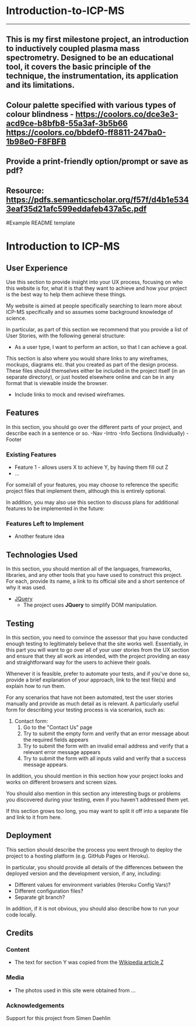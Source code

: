 # Introduction-to-ICP-MS
-------------------------
This is my first milestone project, an introduction to inductively coupled plasma mass spectrometry. Designed to be an educational tool, it covers the basic principle of the technique, the instrumentation, its application and its limitations.
-------------------------
Colour palette specified with various types of colour blindness - https://coolors.co/dce3e3-acd9ce-b8bfb8-55a3af-3b5b66
https://coolors.co/bbdef0-ff8811-247ba0-1b98e0-F8FBFB
-------------------------
Provide a print-friendly option/prompt or save as pdf?
-------------------------
Resource: https://pdfs.semanticscholar.org/f57f/d4b1e5343eaf35d21afc599eddafeb437a5c.pdf
-------------------------
#Example README template
# Introduction to ICP-MS

 
## User Experience
 
Use this section to provide insight into your UX process, focusing on who this website is for, what it is that they want to achieve and how your project is the best way to help them achieve these things.

My website is aimed at people specifically searching to learn more about ICP-MS specifically and so assumes some background knowledge of science.

In particular, as part of this section we recommend that you provide a list of User Stories, with the following general structure:
- As a user type, I want to perform an action, so that I can achieve a goal.

This section is also where you would share links to any wireframes, mockups, diagrams etc. that you created as part of the design process. These files should themselves either be included in the project itself (in an separate directory), or just hosted elsewhere online and can be in any format that is viewable inside the browser.

- Include links to mock and revised wireframes.

## Features

In this section, you should go over the different parts of your project, and describe each in a sentence or so.
-Nav
-Intro
-Info Sections (Individually)
-Footer
 
### Existing Features
- Feature 1 - allows users X to achieve Y, by having them fill out Z
- ...

For some/all of your features, you may choose to reference the specific project files that implement them, although this is entirely optional.

In addition, you may also use this section to discuss plans for additional features to be implemented in the future:

### Features Left to Implement
- Another feature idea

## Technologies Used

In this section, you should mention all of the languages, frameworks, libraries, and any other tools that you have used to construct this project. For each, provide its name, a link to its official site and a short sentence of why it was used.

- [JQuery](https://jquery.com)
    - The project uses **JQuery** to simplify DOM manipulation.


## Testing

In this section, you need to convince the assessor that you have conducted enough testing to legitimately believe that the site works well. Essentially, in this part you will want to go over all of your user stories from the UX section and ensure that they all work as intended, with the project providing an easy and straightforward way for the users to achieve their goals.

Whenever it is feasible, prefer to automate your tests, and if you've done so, provide a brief explanation of your approach, link to the test file(s) and explain how to run them.

For any scenarios that have not been automated, test the user stories manually and provide as much detail as is relevant. A particularly useful form for describing your testing process is via scenarios, such as:

1. Contact form:
    1. Go to the "Contact Us" page
    2. Try to submit the empty form and verify that an error message about the required fields appears
    3. Try to submit the form with an invalid email address and verify that a relevant error message appears
    4. Try to submit the form with all inputs valid and verify that a success message appears.

In addition, you should mention in this section how your project looks and works on different browsers and screen sizes.

You should also mention in this section any interesting bugs or problems you discovered during your testing, even if you haven't addressed them yet.

If this section grows too long, you may want to split it off into a separate file and link to it from here.

## Deployment

This section should describe the process you went through to deploy the project to a hosting platform (e.g. GitHub Pages or Heroku).

In particular, you should provide all details of the differences between the deployed version and the development version, if any, including:
- Different values for environment variables (Heroku Config Vars)?
- Different configuration files?
- Separate git branch?

In addition, if it is not obvious, you should also describe how to run your code locally.


## Credits

### Content
- The text for section Y was copied from the [Wikipedia article Z](https://en.wikipedia.org/wiki/Z)

### Media
- The photos used in this site were obtained from ...

### Acknowledgements

Support for this project from Simen Daehlin
